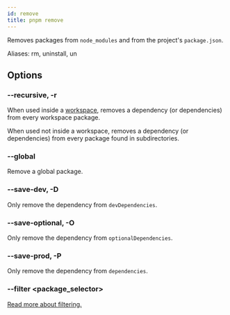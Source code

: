 ```yaml
---
id: remove
title: pnpm remove
---
```


Removes packages from `node_modules` and from the project's `package.json`.

Aliases: rm, uninstall, un

## Options

### --recursive, -r

When used inside a [workspace](../workspaces), removes a dependency (or
dependencies) from every workspace package.

When used not inside a workspace, removes a dependency (or dependencies) from
every package found in subdirectories.

### --global

Remove a global package.

### --save-dev, -D

Only remove the dependency from `devDependencies`.

### --save-optional, -O

Only remove the dependency from `optionalDependencies`.

### --save-prod, -P

Only remove the dependency from `dependencies`.

### --filter \<package_selector\>

[Read more about filtering.](../filtering)
